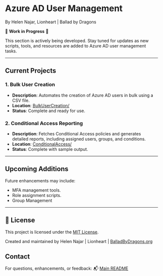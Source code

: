 # Azure AD User Management
By Helen Najar, Lionheart | Ballad by Dragons

🚧 **Work in Progress** 🚧  

This section is actively being developed. Stay tuned for updates as new scripts, tools, and resources are added to Azure AD user management tasks.

---

## Current Projects

### **1. Bulk User Creation**
- **Description**: Automates the creation of Azure AD users in bulk using a CSV file.
- **Location**: [BulkUserCreation/](./BulkUserCreation/)
- **Status**: Complete and ready for use.

### **2. Conditional Access Reporting**
- **Description**: Fetches Conditional Access policies and generates detailed reports, including assigned users, groups, and conditions.
- **Location**: [ConditionalAccess/](./ConditionalAccess/)
- **Status**: Complete with sample output.

---

## Upcoming Additions
Future enhancements may include:
- MFA management tools.
- Role assignment scripts.
- Group Management

---

## 📜 License

This project is licensed under the [MIT License](https://github.com/balladbydragons/Azure-IT-Portfolio/blob/main/LICENSE.md).

Created and maintained by Helen Najar | Lionheart | [BalladByDragons.org](https://www.balladbydragons.org)


## **Contact**

For questions, enhancements, or feedback:
📬 [Main README](https://github.com/balladbydragons/Azure-IT-Portfolio/blob/main/README.md)